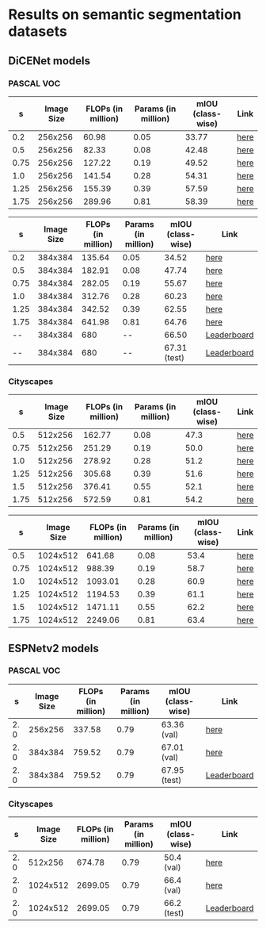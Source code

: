 # Results on semantic segmentation datasets


## DiCENet models

### PASCAL VOC

| s | Image Size | FLOPs (in million) | Params (in million) | mIOU (class-wise) | Link |
|---|---|---|---|---|---|
| 0.2 | 256x256 | 60.98 | 0.05 | 33.77 | [here](/model/segmentation/model_zoo/dicenet/dicenet_s_0.2_pascal_256x256.pth) |
| 0.5 | 256x256 | 82.33 | 0.08 | 42.48 | [here](/model/segmentation/model_zoo/dicenet/dicenet_s_0.5_pascal_256x256.pth) |
| 0.75 | 256x256 | 127.22 | 0.19 | 49.52 | [here](/model/segmentation/model_zoo/dicenet/dicenet_s_0.75_pascal_256x256.pth) |
| 1.0 | 256x256 | 141.54 | 0.28 | 54.31 | [here](/model/segmentation/model_zoo/dicenet/dicenet_s_1.0_pascal_256x256.pth) |
| 1.25 | 256x256 | 155.39 | 0.39 | 57.59 | [here](/model/segmentation/model_zoo/dicenet/dicenet_s_1.25_pascal_256x256.pth) |
| 1.75 | 256x256 | 289.96 | 0.81 | 58.39 | [here](/model/segmentation/model_zoo/dicenet/dicenet_s_1.75_pascal_256x256.pth) |


| s | Image Size | FLOPs (in million) | Params (in million) | mIOU (class-wise) | Link |
|---|---|---|---|---|---|
| 0.2 | 384x384 | 135.64 | 0.05 | 34.52 | [here](/model/segmentation/model_zoo/dicenet/dicenet_s_0.2_pascal_384x384.pth) |
| 0.5 | 384x384 | 182.91 | 0.08 | 47.74 | [here](/model/segmentation/model_zoo/dicenet/dicenet_s_0.5_pascal_384x384.pth) |
| 0.75 | 384x384 | 282.05 | 0.19 | 55.67 | [here](/model/segmentation/model_zoo/dicenet/dicenet_s_0.75_pascal_384x384.pth) |
| 1.0 | 384x384 | 312.76 | 0.28 | 60.23 | [here](/model/segmentation/model_zoo/dicenet/dicenet_s_1.0_pascal_384x384.pth) |
| 1.25 | 384x384 | 342.52 | 0.39 | 62.55 | [here](/model/segmentation/model_zoo/dicenet/dicenet_s_1.25_pascal_384x384.pth) |
| 1.75 | 384x384 | 641.98 | 0.81 | 64.76 | [here](/model/segmentation/model_zoo/dicenet/dicenet_s_1.75_pascal_384x384.pth) |
| -- | 384x384 | 680 | -- | 66.50 | [Leaderboard](http://host.robots.ox.ac.uk:8080/anonymous/Q8DARH.html) |
| -- | 384x384 | 680 | -- | 67.31 (test) | [Leaderboard](http://host.robots.ox.ac.uk:8080/anonymous/T44DHQ.html) |


### Cityscapes

| s | Image Size | FLOPs (in million) | Params (in million) | mIOU (class-wise) | Link |
|---|---|---|---|---|---|
| 0.5 | 512x256 | 162.77 | 0.08 | 47.3 | [here](/model/segmentation/model_zoo/dicenet/dicenet_s_0.5_city_512x256.pth) |
| 0.75 | 512x256 | 251.29 | 0.19 | 50.0 | [here](/model/segmentation/model_zoo/dicenet/dicenet_s_0.75_city_512x256.pth) |
| 1.0 | 512x256 | 278.92 | 0.28 | 51.2 | [here](/model/segmentation/model_zoo/dicenet/dicenet_s_1.0_city_512x256.pth) |
| 1.25 | 512x256 | 305.68 | 0.39 | 51.6 | [here](/model/segmentation/model_zoo/dicenet/dicenet_s_1.25_city_512x256.pth) |
| 1.5 | 512x256 | 376.41 | 0.55 | 52.1 | [here](/model/segmentation/model_zoo/dicenet/dicenet_s_1.5_city_512x256.pth) |
| 1.75 | 512x256 | 572.59 | 0.81 | 54.2 | [here](/model/segmentation/model_zoo/dicenet/dicenet_s_1.75_city_512x256.pth) |

| s | Image Size | FLOPs (in million) | Params (in million) | mIOU (class-wise) | Link |
|---|---|---|---|---|---|
| 0.5 | 1024x512 | 641.68 | 0.08 | 53.4 | [here](/model/segmentation/model_zoo/dicenet/dicenet_s_0.5_city_1024x512.pth) |
| 0.75 | 1024x512 | 988.39 | 0.19 | 58.7 | [here](/model/segmentation/model_zoo/dicenet/dicenet_s_0.75_city_1024x512.pth) |
| 1.0 | 1024x512 | 1093.01 | 0.28 | 60.9 | [here](/model/segmentation/model_zoo/dicenet/dicenet_s_1.0_city_1024x512.pth) |
| 1.25 | 1024x512 | 1194.53 | 0.39 | 61.1 | [here](/model/segmentation/model_zoo/dicenet/dicenet_s_1.25_city_1024x512.pth) |
| 1.5 | 1024x512 | 1471.11 | 0.55 | 62.2 | [here](/model/segmentation/model_zoo/dicenet/dicenet_s_1.5_city_1024x512.pth) |
| 1.75 | 1024x512 | 2249.06 | 0.81 | 63.4 | [here](/model/segmentation/model_zoo/dicenet/dicenet_s_1.75_city_1024x512.pth) |


## ESPNetv2 models


### PASCAL VOC

| s | Image Size | FLOPs (in million) | Params (in million) | mIOU (class-wise) | Link |
|---|---|---|---|---|---|
| 2. 0 | 256x256 | 337.58 | 0.79 |  63.36 (val) | [here](/model/segmentation/model_zoo/espnetv2/espnetv2_s_2.0_pascal_256x256.pth) |
| 2. 0 | 384x384 | 759.52 | 0.79 | 67.01 (val) | [here](/model/segmentation/model_zoo/espnetv2/espnetv2_s_2.0_pascal_384x384.pth) |
| 2. 0 | 384x384 | 759.52 | 0.79 | 67.95 (test) | [Leaderboard](http://host.robots.ox.ac.uk:8080/anonymous/DAMVRR.html) |

### Cityscapes

| s | Image Size | FLOPs (in million) | Params (in million) | mIOU (class-wise) | Link |
|---|---|---|---|---|---|
| 2. 0 | 512x256 | 674.78 | 0.79 | 50.4 (val) | [here](/model/segmentation/model_zoo/espnetv2/espnetv2_s_2.0_city_512x256.pth) |
| 2. 0 | 1024x512 | 2699.05 | 0.79 | 66.4 (val) | [here](/model/segmentation/model_zoo/espnetv2/espnetv2_s_2.0_city_512x256.pth) |
| 2. 0 | 1024x512 | 2699.05 | 0.79 | 66.2 (test) | [Leaderboard](https://www.cityscapes-dataset.com/benchmarks/) |

